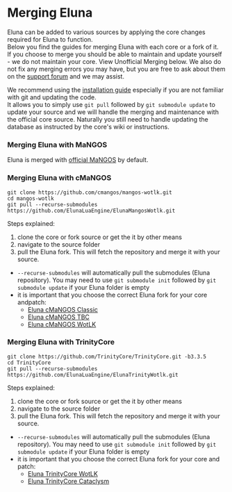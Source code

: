 # Merging Eluna
Eluna can be added to various sources by applying the core changes required for Eluna to function.  
Below you find the guides for merging Eluna with each core or a fork of it.  
If you choose to merge you should be able to maintain and update yourself - we do not maintain your core. View Unofficial Merging below.
We also do not fix any merging errors you may have, but you are free to ask about them on the [support forum](../README.md#documentation) and we may assist.

We recommend using the [installation guide](INSTALL.md) especially if you are not familiar with git and updating the code.  
It allows you to simply use `git pull` followed by `git submodule update` to update your source and we will handle the merging and maintenance with the official core source. Naturally you still need to handle updating the database as instructed by the core's wiki or instructions.

### Merging Eluna with MaNGOS
Eluna is merged with [official MaNGOS](https://www.getmangos.eu/) by default.

### Merging Eluna with cMaNGOS
```
git clone https://github.com/cmangos/mangos-wotlk.git
cd mangos-wotlk
git pull --recurse-submodules https://github.com/ElunaLuaEngine/ElunaMangosWotlk.git
```
Steps explained:
1. clone the core or fork source or get the it by other means
2. navigate to the source folder
3. pull the Eluna fork. This will fetch the repository and merge it with your source.
  * `--recurse-submodules` will automatically pull the submodules (Eluna repository). You may need to use `git submodule init` followed by `git submodule update` if your Eluna folder is empty
  * it is important that you choose the correct Eluna fork for your core andpatch:
    * [Eluna cMaNGOS Classic](https://github.com/ElunaLuaEngine/ElunaMangosClassic)
    * [Eluna cMaNGOS TBC](https://github.com/ElunaLuaEngine/ElunaMangosTbc)
    * [Eluna cMaNGOS WotLK](https://github.com/ElunaLuaEngine/ElunaMangosWotlk)

### Merging Eluna with TrinityCore
```
git clone https://github.com/TrinityCore/TrinityCore.git -b3.3.5
cd TrinityCore
git pull --recurse-submodules https://github.com/ElunaLuaEngine/ElunaTrinityWotlk.git
```
Steps explained:
1. clone the core or fork source or get the it by other means
2. navigate to the source folder
3. pull the Eluna fork. This will fetch the repository and merge it with your source.
  * `--recurse-submodules` will automatically pull the submodules (Eluna repository). You may need to use `git submodule init` followed by `git submodule update` if your Eluna folder is empty
  * it is important that you choose the correct Eluna fork for your core and patch:
    * [Eluna TrinityCore WotLK](https://github.com/ElunaLuaEngine/ElunaTrinityWotlk)
    * [Eluna TrinityCore Cataclysm](https://github.com/ElunaLuaEngine/ElunaTrinityCata)

